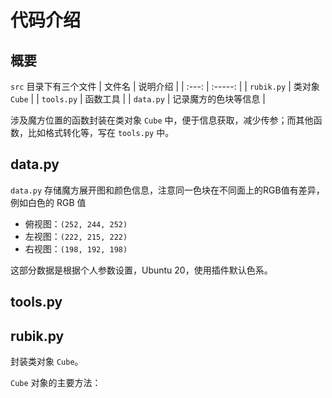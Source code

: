 # 代码介绍

## 概要

`src` 目录下有三个文件
| 文件名 | 说明介绍 |
| :---: | :-----: |
| `rubik.py` | 类对象 `Cube` |
| `tools.py` | 函数工具 |
| `data.py` | 记录魔方的色块等信息 |

涉及魔方位置的函数封装在类对象 `Cube` 中，便于信息获取，减少传参；而其他函数，比如格式转化等，写在 `tools.py` 中。

## data.py
`data.py` 存储魔方展开图和颜色信息，注意同一色块在不同面上的RGB值有差异，例如白色的 RGB 值
   - 俯视图：`(252, 244, 252)`
   - 左视图：`(222, 215, 222)`
   - 右视图：`(198, 192, 198)`

这部分数据是根据个人参数设置，Ubuntu 20，使用插件默认色系。

## tools.py

## rubik.py
封装类对象 `Cube`。

`Cube` 对象的主要方法：

